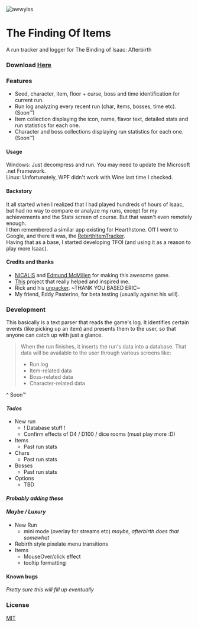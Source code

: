 ![awwyiss](https://i.imgur.com/10uOBiI.png)
# The Finding Of Items
A run tracker and logger for The Binding of Isaac: Afterbirth

### Download [Here](https://github.com/espilioto/TFOI/releases>)

### Features
* Seed, character, item, floor + curse, boss and time identification for current run.
* Run log analyzing every recent run (char, items, bosses, time etc). (Soon™)
* Item collection displaying the icon, name, flavor text, detailed stats and run statistics for each one.
* Character and boss collections displaying run statistics for each one. (Soon™)

#### Usage
Windows: Just decompress and run. You may need to update the Microsoft .net Framework.  
Linux: Unfortunately, WPF didn't work with Wine last time I checked.

#### Backstory
It all started when I realized that I had played hundreds of hours of Isaac, but had no way to compare or analyze my runs, except for my achievements and the Stats screen of course.
But that wasn't even remotely enough.  
I then remembered a similar app existing for Hearthstone.
Off I went to Google, and there it was, the [RebirthItemTracker].  
Having that as a base, I started developing TFOI (and using it as a reason to play more Isaac).

#### Credits and thanks

* [NICALiS] and [Edmund McMillen] for making this awesome game.
* [This](https://github.com/Hyphen-ated/RebirthItemTracker>) project that really helped and inspired me.
* Rick and his [unpacker](http://svn.gib.me/builds/rebirth/). ~THANK YOU BASED ERIC~
* My friend, Eddy Pasterino, for beta testing (usually against his will).

### Development

This basically is a text parser that reads the game's log.
It identifies certain events (like picking up an item) and presents them to the user, so that anyone can catch up with just a glance.

> When the run finishes, it inserts the run's data into a database.
> That data will be available to the user through various screens like: 
> * Run log
> * Item-related data 
> * Boss-related data
> * Character-related data

^ Soon™

#### *Todos*
* New run 
  * ! Database stuff !
  * Confirm effects of D4 / D100 / dice rooms (must play more :D)
* Items
  * Past run stats
* Chars 
  * Past run stats
* Bosses
  * Past run stats
* Options
  * TBD


#### *Probably adding these*

#### *Maybe / Luxury*
* New Run 
  * mini mode (overlay for streams etc) *maybe, afterbirth does that somewhat*
* Rebirth style pixelate menu transitions
* Items
  * MouseOver/click effect
  * tooltip formatting


#### Known bugs
*Pretty sure this will fill up eventually*
 
### License
[MIT]


[NICALiS]: <http://nicalis.com>
[Edmund McMillen]: <https://twitter.com/edmundmcmillen>
[RebirthItemTracker]: <https://github.com/Hyphen-ated/RebirthItemTracker>
[MIT]:<http://choosealicense.com/licenses/mit/>
